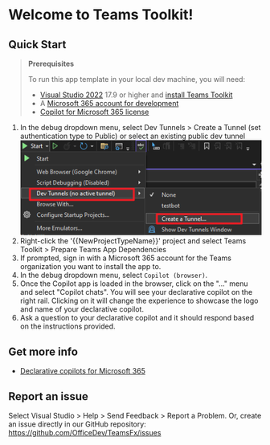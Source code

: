 # Welcome to Teams Toolkit!

## Quick Start

> **Prerequisites**
>
> To run this app template in your local dev machine, you will need:
>
> - [Visual Studio 2022](https://aka.ms/vs) 17.9 or higher and [install Teams Toolkit](https://aka.ms/install-teams-toolkit-vs)
> - A [Microsoft 365 account for development](https://docs.microsoft.com/microsoftteams/platform/toolkit/accounts)
> - [Copilot for Microsoft 365 license](https://learn.microsoft.com/microsoft-365-copilot/extensibility/prerequisites#prerequisites)

1. In the debug dropdown menu, select Dev Tunnels > Create a Tunnel (set authentication type to Public) or select an existing public dev tunnel
</br>![image](https://raw.githubusercontent.com/OfficeDev/TeamsFx/dev/docs/images/visualstudio/debug/create-devtunnel-button.png)
2. Right-click the '{{NewProjectTypeName}}' project and select Teams Toolkit > Prepare Teams App Dependencies
3. If prompted, sign in with a Microsoft 365 account for the Teams organization you want to install the app to.
4. In the debug dropdown menu, select `Copilot (browser)`.
5. Once the Copilot app is loaded in the browser, click on the "…" menu and select "Copilot chats". You will see your declarative copilot on the right rail. Clicking on it will change the experience to showcase the logo and name of your declarative copilot.
6. Ask a question to your declarative copilot and it should respond based on the instructions provided.

## Get more info

- [Declarative copilots for Microsoft 365](https://aka.ms/teams-toolkit-declarative-copilot)

## Report an issue

Select Visual Studio > Help > Send Feedback > Report a Problem.
Or, create an issue directly in our GitHub repository:
https://github.com/OfficeDev/TeamsFx/issues

